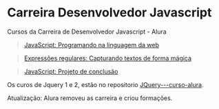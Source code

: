 # Carreira Desenvolvedor Javascript
Cursos da Carreira  de Desenvolvedor Javascript - Alura

>[JavaScript: Programando na linguagem da web](https://cursos.alura.com.br/course/javascript-programando-na-linguagem-web)

>[Expressões regulares: Capturando textos de forma mágica](https://cursos.alura.com.br/course/expressoes-regulares)

>[JavaScript: Projeto de conclusão](https://cursos.alura.com.br/course/projeto-carreira-javascript)



Os curos de Jquery 1 e 2, estão no repositorio [JQuery---curso-alura](https://github.com/AndreLucasrs/JQuery---curso-alura).

Atualização: Alura removeu as carreira e criou formações.

